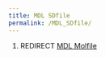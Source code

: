 ```yaml
---
title: MDL SDfile
permalink: /MDL_SDfile/
---
```


1.  REDIRECT [MDL Molfile](/MDL_Molfile "wikilink")

